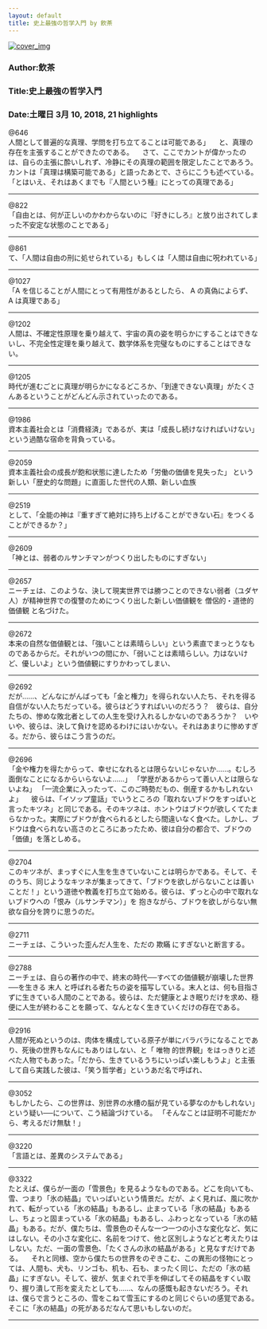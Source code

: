 ```yaml
---
layout: default
title: 史上最強の哲学入門 by 飲茶
---
```


[![cover_img](http://images-jp.amazon.com/images/P/B01JA1LEZO.09.MZZZZZZZ.jpg)](https://www.amazon.co.jp/dp/B01JA1LEZO)  
### Author:飲茶  
### Title:史上最強の哲学入門  
### Date:土曜日 3月 10, 2018, 21 highlights
  
@646  
人間として普遍的な真理、学問を打ち立てることは可能である」 　と、真理の存在を主張することができたのである。 　さて、ここでカントが偉かったのは、自らの主張に酔いしれず、冷静にその真理の範囲を限定したことであろう。カントは「真理は構築可能である」と語ったあとで、さらにこうも述べている。 「とはいえ、それはあくまでも『人間という種』にとっての真理である」  
***
  
@822  
「自由とは、何が正しいのかわからないのに『好きにしろ』と放り出されてしまった不安定な状態のことである」  
***
  
@861  
て、「人間は自由の刑に処せられている」もしくは「人間は自由に呪われている」  
***
  
@1027  
「A を信じることが人間にとって有用性があるとしたら、 A の真偽によらず、 A は真理である」  
***
  
@1202  
人間は、不確定性原理を乗り越えて、宇宙の真の姿を明らかにすることはできないし、不完全性定理を乗り越えて、数学体系を完璧なものにすることはできない。  
***
  
@1205  
時代が進むごとに真理が明らかになるどころか、「到達できない真理」がたくさんあるということがどんどん示されていったのである。  
***
  
@1986  
資本主義社会とは「消費経済」であるが、実は「成長し続けなければいけない」という過酷な宿命を背負っている。  
***
  
@2059  
資本主義社会の成長が飽和状態に達したため「労働の価値を見失った」 という新しい「歴史的な問題」に直面した世代の人類、新しい血族  
***
  
@2519  
として、「全能の神は『重すぎて絶対に持ち上げることができない石』をつくることができるか？」  
***
  
@2609  
「神とは、弱者のルサンチマンがつくり出したものにすぎない」  
***
  
@2657  
ニーチェは、このような、決して現実世界では勝つことのできない弱者（ユダヤ人）が精神世界での復讐のためにつくり出した新しい価値観を 僧侶的・道徳的価値観 と名づけた。  
***
  
@2672  
本来の自然な価値観とは、「強いことは素晴らしい」という素直でまっとうなものであるからだ。それがいつの間にか、「弱いことは素晴らしい。力はないけど、優しいよ」という価値観にすりかわってしまい、  
***
  
@2692  
だが……、どんなにがんばっても「金と権力」を得られない人たち、それを得る自信がない人たちだっている。彼らはどうすればいいのだろう？　彼らは、自分たちの、惨めな敗北者としての人生を受け入れるしかないのであろうか？　いやいや、彼らは、決して負けを認めるわけにはいかない。それはあまりに惨めすぎる。だから、彼らはこう言うのだ。  
***
  
@2696  
「金や権力を得たからって、幸せになれるとは限らないじゃないか……。むしろ面倒なことになるからいらないよ……」 「学歴があるからって善い人とは限らないよね」 「一流企業に入ったって、このご時勢だもの、倒産するかもしれないよ」 　彼らは、「イソップ童話」でいうところの「取れないブドウをすっぱいと言ったキツネ」と同じである。そのキツネは、ホントウはブドウが欲しくてたまらなかった。実際にブドウが食べられるとしたら間違いなく食べた。しかし、ブドウは食べられない高さのところにあったため、彼は自分の都合で、ブドウの「価値」を落としめる。  
***
  
@2704  
このキツネが、まっすぐに人生を生きていないことは明らかである。そして、そのうち、同じようなキツネが集まってきて、「ブドウを欲しがらないことは善いことだ！」という道徳や教義を打ち立て始める。彼らは、ずっと心の中で取れないブドウへの「恨み（ルサンチマン）」を 抱きながら、ブドウを欲しがらない無欲な自分を誇りに思うのだ。  
***
  
@2711  
ニーチェは、こういった歪んだ人生を、ただの 欺瞞 にすぎないと断言する。  
***
  
@2788  
ニーチェは、自らの著作の中で、終末の時代──すべての価値観が崩壊した世界──を生きる 末人 と呼ばれる者たちの姿を描写している。末人とは、何も目指さずに生きている人間のことである。彼らは、ただ健康とよき眠りだけを求め、穏便に人生が終わることを願って、なんとなく生きていくだけの存在である。  
***
  
@2916  
人間が死ぬというのは、肉体を構成している原子が単にバラバラになることであり、死後の世界もなんにもありはしない、と「 唯物 的世界観」をはっきりと述べた人物でもあった。「だから、生きているうちにいっぱい楽しもうよ」と主張して自ら実践した彼は、「笑う哲学者」というあだ名で呼ばれ、  
***
  
@3052  
もしかしたら、この世界は、別世界の水槽の脳が見ている夢なのかもしれない」という疑い──について、こう結論づけている。 「そんなことは証明不可能だから、考えるだけ無駄！」  
***
  
@3220  
「言語とは、差異のシステムである」  
***
  
@3322  
たとえば、僕らが一面の「雪景色」を見るようなものである。どこを向いても、雪、つまり「氷の結晶」でいっぱいという情景だ。だが、よく見れば、風に吹かれて、転がっている「氷の結晶」もあるし、止まっている「氷の結晶」もあるし、ちょっと固まっている「氷の結晶」もあるし、ふわっとなっている「氷の結晶」もある。だが、僕たちは、雪景色のそんな一つ一つの小さな変化など、気にはしない。その小さな変化に、名前をつけて、他と区別しようなどと考えたりはしない。ただ、一面の雪景色、「たくさんの氷の結晶がある」と見なすだけである。 　それと同様、空から僕たちの世界をのぞきこむ、この異形の怪物にとっては、人間も、犬も、リンゴも、机も、石も、まったく同じ、ただの「氷の結晶」にすぎない。そして、彼が、気まぐれで手を伸ばしてその結晶をすくい取り、握り潰して形を変えたとしても……、なんの感慨も起きないだろう。それは、僕らで言うところの、雪をこねて雪玉にするのと同じぐらいの感覚である。そこに「氷の結晶」の死があるだなんて思いもしないのだ。  
***